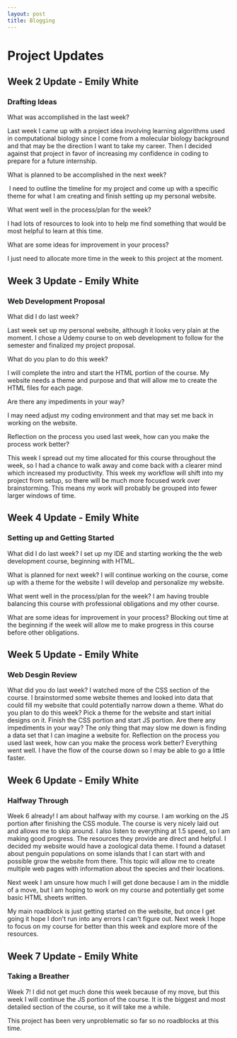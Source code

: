 ```yaml
---
layout: post
title: Blogging
---
```




# Project Updates
## Week 2 Update - Emily White
### Drafting Ideas
What was accomplished in the last week?

Last week I came up with a project idea involving learning algorithms used in computational biology since I come from a molecular biology background and that may be the direction I want to take my career. Then I decided against that project in favor of increasing my confidence in coding to prepare for a future internship.

What is planned to be accomplished in the next week?

 I need to outline the timeline for my project and come up with a specific theme for what I am creating and finish setting up my personal website.

What went well in the process/plan for the week?

I had lots of resources to look into to help me find something that would be most helpful to learn at this time.

What are some ideas for improvement in your process?

I just need to allocate more time in the week to this project at the moment.



## Week 3 Update - Emily White
### Web Development Proposal
What did I do last week?

Last week set up my personal website, although it looks very plain at the moment. I chose a Udemy course to on web development to follow for the semester and finalized my project proposal.

What do you plan to do this week?

I will complete the intro and start the HTML portion of the course. My website needs a theme and purpose and that will allow me to create the HTML files for each page.

Are there any impediments in your way?

I may need adjust my coding environment and that may set me back in working on the website.

Reflection on the process you used last week, how can you make the process work better?

This week I spread out my time allocated for this course throughout the week, so I had a chance to walk away and come back with a clearer mind which increased my productivity. This week my workflow will shift into my project from setup, so there will be much more focused work over brainstorming. This means my work will probably be grouped into fewer larger windows of time.



## Week 4 Update - Emily White
### Setting up and Getting Started
What did I do last week?
I set up my IDE and starting working the the web development course, beginning with HTML.

What is planned for next week?
I will continue working on the course, come up with a theme for the website I will develop and personalize my website.

What went well in the process/plan for the week?
I am having trouble balancing this course with professional obligations and my other course.

What are some ideas for improvement in your process?
Blocking out time at the beginning if the week will allow me to make progress in this course before other obligations.



## Week 5 Update - Emily White
### Web Desgin Review
What did you do last week?
I watched more of the CSS section of the course. I brainstormed some website themes and looked into data that could fill my website that could potentially narrow down a theme.
What do you plan to do this week?
Pick a theme for the website and start initial designs on it.
Finish the CSS portion and start JS portion.
Are there any impediments in your way?
The only thing that may slow me down is finding a data set that I can imagine a website for.
Reflection on the process you used last week, how can you make the process work better?
Everything went well. I have the flow of the course down so I may be able to go a little faster.



## Week 6 Update - Emily White
### Halfway Through
Week 6 already! I am about halfway with my course. I am working on the JS portion after finishing the CSS module. The course is very nicely laid out and allows me to skip around. I also listen to everything at 1.5 speed, so I am making good progress. The resources they provide are direct and helpful. I decided my website would have a zoological data theme. I found a dataset about penguin populations on some islands that I can start with and possible grow the website from there. This topic will allow me to create multiple web pages with information about the species and their locations.

Next week I am unsure how much I will get done because I am in the middle of a move, but I am hoping to work on my course and potentially get some basic HTML sheets written.

My main roadblock is just getting started on the website, but once I get going it hope I don't run into any errors I can't figure out. Next week I hope to focus on my course for better than this week and explore more of the resources.



## Week 7 Update - Emily White
### Taking a Breather
Week 7! I did not get much done this week because of my move, but this week I will continue the JS portion of the course. It is the biggest and most detailed section of the course, so it will take me a while.

This project has been very unproblematic so far so no roadblocks at this time.
